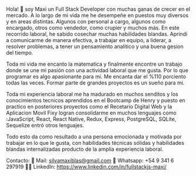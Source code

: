 Hola! 👋 soy Maxi un Full Stack Developer con muchas ganas de crecer en el mercado. A lo largo de mi vida me he desempeñe en puestos muy diversos y en areas distintas. Algunos con personal a cargo, algunos como encargado, otros como vendedor, como crupier y muchos más. En este recorrido laboral, he sabido cosechar muchas habilidades blandas. Aprindi a comunicarme de manera efectiva, a trabajar en equipo, a liderar, a resolver problemas, a tener un pensamiento analitico y una buena gesion del tiempo. 

Toda mi vida me encanto la matematica y finalmente encontre un trabajo donde se une mi pasión con una actividad laboral que me gusta. Por lo que programar es algo apasionante para mi. Me encanta dar el %110 porciento todas las veces. Formar parte de grandes proyectos es un sueño para mi. 

Toda mi experiencia laboral me ha madurado en muchos senditos y los conocimientos tecnicos aprendidos en el Bootcamp de Henry y puesto en practico en posteriores proyectos como el Recetario Digital Web y la Aplicacion Movil Fixy logran consolidarme en muchos lenguajes como :JavaScript, React, React Native, Redux, Express, PostgreSQL, SQLite, Sequelize entró otros lenguajes.

Todo esto da como resultado a una persona emocionada y motivada por trabajar en lo que le gusta, con habilidades técnicas sólidas y habilidades blandas internalizadas producto de la amplia experiencia laboral.

Contacto: 📧 Mail: silvamaxiblas@gmail.com 📱 Whatsapp: +54 9 341 6 297919 🧑‍💻 LinkedIn: https://www.linkedin.com/in/fullstackjs-maxi/


